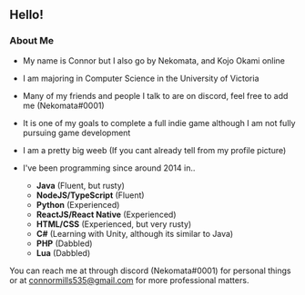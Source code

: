 ## Hello!

### About Me

- My name is Connor but I also go by Nekomata, and Kojo Okami online
- I am majoring in Computer Science in the University of Victoria
- Many of my friends and people I talk to are on discord, feel free to add me (Nekomata#0001)
- It is one of my goals to complete a full indie game although I am not fully pursuing game development
- I am a pretty big weeb (If you cant already tell from my profile picture)

- I've been programming since around 2014 in..
  - **Java** (Fluent, but rusty)
  - **NodeJS/TypeScript** (Fluent)
  - **Python** (Experienced)
  - **ReactJS/React Native** (Experienced)
  - **HTML/CSS** (Experienced, but very rusty)
  - **C#** (Learning with Unity, although its similar to Java)
  - **PHP** (Dabbled)
  - **Lua** (Dabbled)

You can reach me at through discord (Nekomata#0001) for personal things or at connormills535@gmail.com for more professional matters.
